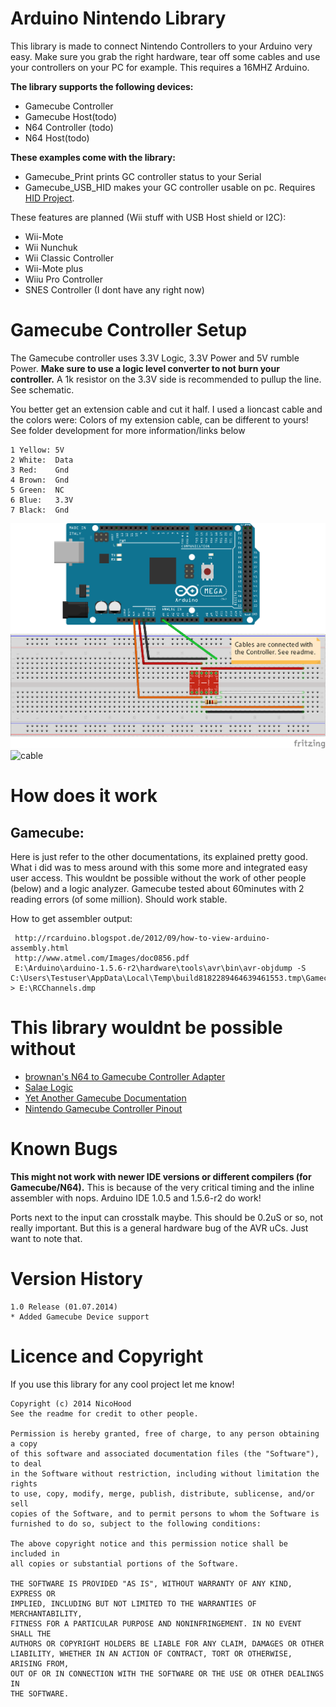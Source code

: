 Arduino Nintendo Library
========================

This library is made to connect Nintendo Controllers to your Arduino very easy.
Make sure you grab the right hardware, tear off some cables and use your controllers
on your PC for example. This requires a 16MHZ Arduino.

**The library supports the following devices:**
* Gamecube Controller
* Gamecube Host(todo)
* N64 Controller (todo)
* N64 Host(todo)

**These examples come with the library:**
* Gamecube_Print prints GC controller status to your Serial
* Gamecube_USB_HID makes your GC controller usable on pc. Requires [HID Project](https://github.com/NicoHood/HID).

These features are planned (Wii stuff with USB Host shield or I2C):
* Wii-Mote
* Wii Nunchuk
* Wii Classic Controller
* Wii-Mote plus
* Wiiu Pro Controller
* SNES Controller (I dont have any right now)

Gamecube Controller Setup
=========================

The Gamecube controller uses 3.3V Logic, 3.3V Power and 5V rumble Power.
**Make sure to use a logic level converter to not burn your controller.**
A 1k resistor on the 3.3V side is recommended to pullup the line. See schematic.

You better get an extension cable and cut it half. I used a lioncast cable and the colors were:
Colors of my extension cable, can be different to yours!
See folder development for more information/links below
```
1 Yellow: 5V
2 White:  Data
3 Red:    Gnd
4 Brown:  Gnd
5 Green:  NC
6 Blue:   3.3V
7 Black:  Gnd
 ```
 
 ![Schematic](development/Gamecube/Gamecube_Connection.png)
 ![cable](extensioncable.jpg)

How does it work
================
Gamecube:
---------
Here is just refer to the other documentations, its explained pretty good.
What i did was to mess around with this some more and integrated easy user access.
This wouldnt be possible without the work of other people (below) and a logic analyzer.
Gamecube tested about 60minutes with 2 reading errors (of some million). Should work stable.

How to get assembler output:
```
 http://rcarduino.blogspot.de/2012/09/how-to-view-arduino-assembly.html
 http://www.atmel.com/Images/doc0856.pdf
 E:\Arduino\arduino-1.5.6-r2\hardware\tools\avr\bin\avr-objdump -S C:\Users\Testuser\AppData\Local\Temp\build8182289464639461553.tmp\GamecubeController13.cpp.elf > E:\RCChannels.dmp
```

This library wouldnt be possible without
========================================
* [brownan's N64 to Gamecube Controller Adapter](https://github.com/brownan/Gamecube-N64-Controller)
* [Salae Logic](https://www.saleae.com/logic)
* [Yet Another Gamecube Documentation](http://hitmen.c02.at/files/yagcd/yagcd/chap9.html)
* [Nintendo Gamecube Controller Pinout](http://www.int03.co.uk/crema/hardware/gamecube/gc-control.htm)

Known Bugs
==========
**This might not work with newer IDE versions or different compilers (for Gamecube/N64).**
This is because of the very critical timing and the inline assembler with nops.
Arduino IDE 1.0.5 and 1.5.6-r2 do work!

Ports next to the input can crosstalk maybe. This should be 0.2uS or so, not really important.
But this is a general hardware bug of the AVR uCs. Just want to note that.

Version History
===============
```
1.0 Release (01.07.2014)
* Added Gamecube Device support
```

Licence and Copyright
=====================
If you use this library for any cool project let me know!

```
Copyright (c) 2014 NicoHood
See the readme for credit to other people.

Permission is hereby granted, free of charge, to any person obtaining a copy
of this software and associated documentation files (the "Software"), to deal
in the Software without restriction, including without limitation the rights
to use, copy, modify, merge, publish, distribute, sublicense, and/or sell
copies of the Software, and to permit persons to whom the Software is
furnished to do so, subject to the following conditions:

The above copyright notice and this permission notice shall be included in
all copies or substantial portions of the Software.

THE SOFTWARE IS PROVIDED "AS IS", WITHOUT WARRANTY OF ANY KIND, EXPRESS OR
IMPLIED, INCLUDING BUT NOT LIMITED TO THE WARRANTIES OF MERCHANTABILITY,
FITNESS FOR A PARTICULAR PURPOSE AND NONINFRINGEMENT. IN NO EVENT SHALL THE
AUTHORS OR COPYRIGHT HOLDERS BE LIABLE FOR ANY CLAIM, DAMAGES OR OTHER
LIABILITY, WHETHER IN AN ACTION OF CONTRACT, TORT OR OTHERWISE, ARISING FROM,
OUT OF OR IN CONNECTION WITH THE SOFTWARE OR THE USE OR OTHER DEALINGS IN
THE SOFTWARE.
```